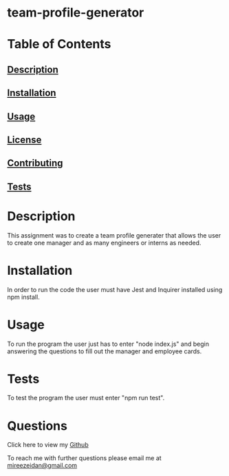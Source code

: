 # team-profile-generator

# Table of Contents

## [Description](#description)

## [Installation](#installation)

## [Usage](#usage)

## [License](#license)

## [Contributing](#contributing)

## [Tests](#tests)

# Description

This assignment was to create a team profile generater that allows the user to create one manager and as many engineers or interns as needed.

# Installation

In order to run the code the user must have Jest and Inquirer installed using npm install.

# Usage

To run the program the user just has to enter "node index.js" and begin answering the questions to fill out the manager and employee cards.

# Tests

To test the program the user must enter "npm run test".

# Questions

Click here to view my [Github](https://github.com/mireezeidan)

To reach me with further questions please email me at mireezeidan@gmail.com
